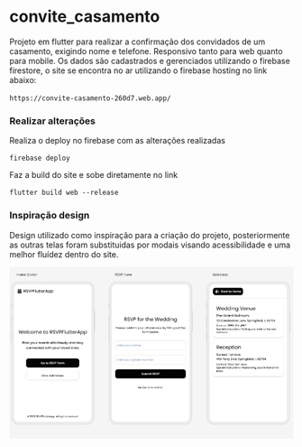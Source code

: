 # convite_casamento

Projeto em flutter para realizar a confirmação dos convidados de um casamento, exigindo nome e telefone. Responsivo tanto para web quanto para mobile. Os dados são cadastrados e gerenciados utilizando o firebase firestore, o site se encontra no ar utilizando o firebase hosting no link abaixo: 

`https://convite-casamento-260d7.web.app/`


### Realizar alterações

Realiza o deploy no firebase com as alterações realizadas

```
firebase deploy
```

Faz a build do site e sobe diretamente no link

```
flutter build web --release
```


### Inspiração design

Design utilizado como inspiração para a criação do projeto, posteriormente as outras telas foram substituidas por modais visando acessibilidade e uma melhor fluídez dentro do site.

![1743477610588](image/README/1743477610588.png)
